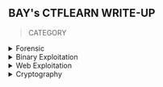 ## BAY's CTFLEARN WRITE-UP

> CATEGORY

<details>

<summary> Forensic </summary>
<br>
 
|No.|Challenges|Flag|
|:-:|:--------:|:--:|
|1. |[07601](https://github.com/Bread-Yolk/ctflearnwu/blob/43d91c1f84980552c1ffee874e633c090f3c110e/Assets/Forensic/07601/README.md)|ABCTF{Du$t1nS_D0jo}|
|2. |[A CAPture of a flag](https://github.com/Bread-Yolk/ctflearnwu/blob/43d91c1f84980552c1ffee874e633c090f3c110e/Assets/Forensic/A%20CAPture%20of%20a%20Flag/README.md)|CTFlearn{AFlagInPCAP}|
|3. |[Binwalk](https://github.com/Bread-Yolk/ctflearnwu/blob/43d91c1f84980552c1ffee874e633c090f3c110e/Assets/Forensic/Binwalk/README.md)|ABCTF{b1nw4lk_is_us3ful}|
|4. |[Blank Page](https://github.com/Bread-Yolk/ctflearnwu/blob/43d91c1f84980552c1ffee874e633c090f3c110e/Assets/Forensic/Blank%20Page/README.md)|CTFlearn{If_y0u_r3/\d_thi5_you_pa553d}|
|5. |[Chalkboard](https://github.com/Bread-Yolk/ctflearnwu/blob/43d91c1f84980552c1ffee874e633c090f3c110e/Assets/Forensic/Chalkboard/README.md)|CTFlearn{I_Like_Math_2_5}|
|6. |[Exif](https://github.com/Bread-Yolk/ctflearnwu/blob/43d91c1f84980552c1ffee874e633c090f3c110e/Assets/Forensic/Exif/README.md)|CTFlearn{3l1t3_3x1f_4uth0r1ty_dud3br0}|
|7. |[Forensics 101](https://github.com/Bread-Yolk/ctflearnwu/blob/43d91c1f84980552c1ffee874e633c090f3c110e/Assets/Forensic/Forensics%20101/README.md)|CTFlearn{wow!_data_is_cool}|
|8. |[GandalfTheWise](https://github.com/Bread-Yolk/ctflearnwu/blob/43d91c1f84980552c1ffee874e633c090f3c110e/Assets/Forensic/GandalfTheWise/README.md)|CTFlearn{Gandalf.BilboBaggins}|
|9. |[Git Is Good](https://github.com/Bread-Yolk/ctflearnwu/blob/2d385b47049644639ccc8052715a092d225790b8/Assets/Forensic/Git%20Is%20Good/README.md)|CTFlearn{protect_your_git}|
|10. |[I'm a dump](https://github.com/Bread-Yolk/ctflearnwu/blob/2d385b47049644639ccc8052715a092d225790b8/Assets/Forensic/I'm%20a%20dump/README.md)|CTFlearn{fl4ggyfl4g}|
|11. |[Milk's Best Friend](https://github.com/Bread-Yolk/ctflearnwu/blob/2d385b47049644639ccc8052715a092d225790b8/Assets/Forensic/Milk's%20Best%20Friend/README.md)|CTFlearn{eat_more_oreos}|
|12. |[Minions](https://github.com/Bread-Yolk/ctflearnwu/blob/2d385b47049644639ccc8052715a092d225790b8/Assets/Forensic/Minions/README.md)|CTFlearn{M1NI0NS_ARE_C00L}|
|13. |[PDF by fdpumyp](https://github.com/Bread-Yolk/ctflearnwu/blob/2d385b47049644639ccc8052715a092d225790b8/Assets/Forensic/PDF%20by%20fdpumyp/README.md)|CTFlearn{)_1l0w3y0Um00my123}|
|14. |[Pho Is Tasty!](https://github.com/Bread-Yolk/ctflearnwu/blob/2d385b47049644639ccc8052715a092d225790b8/Assets/Forensic/Pho%20Is%20Tasty!/README.md)|CTFlearn{I_Love_Pho!!!}|
|15. |[PikesPeak](https://github.com/Bread-Yolk/ctflearnwu/blob/2d385b47049644639ccc8052715a092d225790b8/Assets/Forensic/PikesPeak/README.md)|CTFlearn{Gandalf}|
|16. |[Rubber Duck](https://github.com/Bread-Yolk/ctflearnwu/blob/2d385b47049644639ccc8052715a092d225790b8/Assets/Forensic/Rubber%20Duck/README.md)|CTFlearn{ILoveJakarta}|
|17. |[Simple Steganography](https://github.com/Bread-Yolk/ctflearnwu/blob/2d385b47049644639ccc8052715a092d225790b8/Assets/Forensic/Simple%20Steganography/README.md)|CTFlearn{this_is_fun}|
|18. |[Snowboard](https://github.com/Bread-Yolk/ctflearnwu/blob/2d385b47049644639ccc8052715a092d225790b8/Assets/Forensic/Snowboard/README.md)|CTFlearn{SkiBanff}|
|19. |[Taking LS](https://github.com/Bread-Yolk/ctflearnwu/blob/2d385b47049644639ccc8052715a092d225790b8/Assets/Forensic/Taking%20LS/README.md)|ABCTF{T3Rm1n4l_is_C00l}|
|20. |[Tux!](https://github.com/Bread-Yolk/ctflearnwu/blob/2d385b47049644639ccc8052715a092d225790b8/Assets/Forensic/Tux!/README.md)|CTFlearn{Linux_Is_Awesome}|
|21. |[Up For A Little Challenge?](https://github.com/Bread-Yolk/ctflearnwu/blob/2d385b47049644639ccc8052715a092d225790b8/Assets/Forensic/Up%20For%20A%20Little%20Challenge%3F/README.md)|CTFlearn{hack_complete}|
|22. |[WOW.... So Meta](https://github.com/Bread-Yolk/ctflearnwu/blob/2d385b47049644639ccc8052715a092d225790b8/Assets/Forensic/WOW....%20So%20Meta/README.md)|CTFlearn{EEe_x_I_FFf}|
|23. |[abandoned place](https://github.com/Bread-Yolk/ctflearnwu/blob/2d385b47049644639ccc8052715a092d225790b8/Assets/Forensic/abandoned%20place/README.md)|CTFlearn{urban_exploration}|
|24. |[Digital Camouflage](https://github.com/Bread-Yolk/ctflearnwu/blob/d2d648b8a6243c55fc59ed15417df72f3562b081/Assets/Forensic/Digital%20Camouflage/README.md)|PApdsjRTae|
|25. |[The adventures of Boris Ivanov. Part 1.](https://github.com/Bread-Yolk/ctflearnwu/blob/9eef190f7e4961f0e2b567b1daf174ecc3b3d3d1/Assets/Forensic/The%20adventures%20of%20Boris%20Ivanov.%20Part%201./README.md)|flag{d0nt_m3s5_w1th_th3_KGB}|
|26. |[Exclusive Santa](https://github.com/Bread-Yolk/ctflearnwu/blob/8815f54fd7ad470fa7931d6f9c3bcd5433757d28/Assets/Forensic/Exclusive%20Santa/README.md)|CTFlearn{Santa_1s_C0ming}|
|27. |[Naughty Cat](https://github.com/Bread-Yolk/ctflearnwu/blob/6adc9ab23d2761205678b1ef7b1c8b0215498ea2/Assets/Forensic/Naughty%20Cat/README.md)|f0r3n51cs_ma5t3r|
|28. |[MountainMan](https://github.com/Bread-Yolk/ctflearnwu/blob/2c2269e8261495d9ec423dae294c6abf259ce257/Assets/Forensic/MountainMan/README.md)|CTFlearn{Ubuntu_r0ck5}|
|29. |[Smiling ASCII](https://github.com/Bread-Yolk/ctflearnwu/blob/beb04f6179d46cf292c88ab7c2b6f60accf7bb85/Assets/Forensic/Smiling%20ASCII/README.md)|CTFlearn{ascii_pixel_flag}|

</details>


<details>
 
<summary> Binary Exploitation </summary>
<br>
 
|No.|Challenges|Flag|
|:-:|:--------:|:--:|
|1. |[Lazy Game Challenge](https://github.com/Bread-Yolk/ctflearnwu/blob/cbf0400d11f5041a55ec0ee1e079ff08946ee1e4/Assets/Binex/Lazy%20Game%20Challenge/README.md)|CTFlearn{d9029a08c55b936cbc9a30_i_wish_real_betting_games_were_like_this!}|
|2. |[RIP my bof](https://github.com/Bread-Yolk/ctflearnwu/blob/cbf0400d11f5041a55ec0ee1e079ff08946ee1e4/Assets/Binex/RIP%20my%20bof/README.md)|CTFlearn{c0ntr0ling_r1p_1s_n0t_t00_h4rd_abjkdlfa}|
|3. |[Simple bof](https://github.com/Bread-Yolk/ctflearnwu/blob/cbf0400d11f5041a55ec0ee1e079ff08946ee1e4/Assets/Binex/Simple%20bof/README.md)|CTFlearn{buffer_0verflows_4re_c00l!}|
|4. |[Favorite Color](https://github.com/Bread-Yolk/ctflearnwu/blob/17ddeb119979e04e2e5ff4a138f6734128a04d93/Assets/Binex/Favorite%20Color/README.md)|CTFlearn{c0lor_0f_0verf1ow}|
|5. |[Accumulator](https://github.com/Bread-Yolk/ctflearnwu/blob/3d4756d645213c5d407684a38ac1e46be92ce457/Assets/Binex/Accumulator/README.md)|CTFlearn{n3x7_7yp3_0f_0v3rf0w}|
|6. |[Blackbox](https://github.com/Bread-Yolk/ctflearnwu/blob/a46da380f45b9b4679ffb3120483bd53214d8c4b/Assets/Binex/Blackbox/README.md)|flag{0n3_4lus_1_1s_Tw0_dumm13!!}|
|7. |[Leak me](https://github.com/Bread-Yolk/ctflearnwu/blob/b8c57f20798fabced33b791ace4087a73e01454b/Assets/Binex/Leak%20me/README.md)|CTFlearn{1_l1k3_f0rm4t_t4g5_t00}|
|8. |[Positive challenge](https://github.com/Bread-Yolk/ctflearnwu/blob/c36be538866b63127f87767d0bec78d45e9f03e3/Assets/Binex/Positive%20challenge/README.md)|CTFlearn{n0t_s0_p0s1t1v3_4t_4ll}|
|9. |[Domain name resolver](https://github.com/Bread-Yolk/ctflearnwu/blob/f4cedb58d87ef5dae6ec9040e06fa3a2c72343b0/Assets/Binex/Domain%20name%20resolver/README.md)|CTFlearn{1s_c0mm4nd_1nj3ct10n_4_th1ng?}|

</details>



<details>
<summary> Web Exploitation </summary>
<br>

 |No.|Challenges|Flag|
 |:-:|:--------:|:--:|
 |1. |[My Blog](https://github.com/Bread-Yolk/ctflearnwu/blob/fd49b5f2bbbaf834b46b5186b6892025c3cf8b24/Assets/Web/My%20Blog/README.md)|CTFlearn{n7f_l0c4l_570r463_15n7_53cur3_570r463}|
 |2. |[Gobustme 👻](https://github.com/Bread-Yolk/ctflearnwu/blob/cff31efe837f9c3d09dc3b3bd943cdd067381df9/Assets/Web/Gobustme%20%F0%9F%91%BB/README.md)|CTFlearn{gh0sbu5t3rs_4ever}|
 |3. |[POST Practice](https://github.com/Bread-Yolk/ctflearnwu/blob/6d960c5042bb599f14c425c23c9932e4158126cd/Assets/Web/POST%20Practice/README.md)|flag{p0st_d4t4_4ll_d4y}|
 |4. |[Don't Bump Your Head(er)](https://github.com/Bread-Yolk/ctflearnwu/blob/422a174f55654658ee5f49e50d8a50896a1d6b37/Assets/Web/Don't%20Bump%20Your%20Head(er)/README.md)|flag{did_this_m3ss_with_y0ur_h34d}|
 
 </details>

<details>
<summary> Cryptography </summary>
<br>

 |No.|Challenges|Flag|
 |:-:|:--------:|:--:|
 |1. |[Character Encoding](https://github.com/Bread-Yolk/ctflearnwu/blob/f09c11a1c457c6db8d8f4e160e3ebe4f5545a6ae/Assets/Crypto/Character%20Encoding/README.md)|ABCTF{45C11_15_U53FUL}|
 |2. |[Base 2 2 the 6](https://github.com/Bread-Yolk/ctflearnwu/blob/af3cd35634602cd31e644fdfbf4193fd7e708ffe/Assets/Crypto/Base%202%202%20the%206/README.md)|CTF{FlaggyWaggyRaggy}|
 |3. |[Morse Code](https://github.com/Bread-Yolk/ctflearnwu/blob/2e85394f15dacec48224da20c85af63ecda3daea/Assets/Crypto/Morse%20Code/README.md)|FLAGSAMUELMORSEISCOOLBYTHEWAYILIKECHEES|
 |4. |[Reverse Polarity](https://github.com/Bread-Yolk/ctflearnwu/blob/db3788c11b86ec954eb7e010c62e4bc8f9def4f1/Assets/Crypto/Reverse%20Polarity/README.md)|CTF{Bit_Flippin}|
 |5. |[Hextroadinary](https://github.com/Bread-Yolk/ctflearnwu/blob/63f145342aa19e5b1183c7ae105a1fbed08f1eb3/Assets/Crypto/Hextroadinary/README.md)|0xc0ded|
 |6. |[Vigenere Cipher](https://github.com/Bread-Yolk/ctflearnwu/blob/96ed6fc4c29c59bbcebbc806234224658125e577/Assets/Crypto/Vigenere%20Cipher/README.md)|flag{CiphersAreAwesome}|
 |7. |[BruXOR](https://github.com/Bread-Yolk/ctflearnwu/blob/18cf224104a4575b326a0eab3a4b86ffa5bfb1d6/Assets/Crypto/BruXOR/README.md)|flag{y0u_Have_bruteforce_XOR}|
 |8. |[HyperStream Test #2](https://github.com/Bread-Yolk/ctflearnwu/blob/775291cff16163e5844f5ae5213f2a7dfc92f6bc/Assets/Crypto/HyperStream%20Test%20%232/README.md)|ILOUEBACONDONTYOU|
 |9. |[Modern Gaius Julius Caesar](https://github.com/Bread-Yolk/ctflearnwu/blob/fb2e88763fbb997f480cf1783ca39d31dc6f26d8/Assets/Crypto/Modern%20Gaius%20Julius%20Caesar/README.md)|CTFlearn{Cyb3r_Cae54r}|
 |10. |[Suspecious message](https://github.com/Bread-Yolk/ctflearnwu/blob/1a5a776b356f8711e72bdb4490aac5cde4d8c995/Assets/Crypto/Suspecious%20message/README.md)|CTFLEARN{PL4YF41R_1S_C00L_C1PHERRRR}|
 |11. |[Tone dialing](https://github.com/Bread-Yolk/ctflearnwu/blob/583179905b8561854f985c0c9c379a050ea4a06f/Assets/Crypto/Tone%20dialing/README.md)|CTFlean{CRYPTOGRAPHY}|
 |12. |[Substitution Cipher](https://github.com/Bread-Yolk/ctflearnwu/blob/ca9890d2a0a60d666c15e01c0c550fb68f8aaa71/Assets/Crypto/Substitution%20Cipher/README.md)|IFONLYMODERNCRYPTOWASLIKETHIS|
 |13. |[RSA Noob](https://github.com/Bread-Yolk/ctflearnwu/blob/95b6f669a14ed81eab3608bd850f2c13b22133ce/Assets/Crypto/RSA%20Noob/README.md)|abctf{b3tter_up_y0ur_e}|
 |14. |[5x5 Crypto](https://github.com/Bread-Yolk/ctflearnwu/blob/3c5b5d73497beab1b2d3dae7e135a1e0646bda78/Assets/Crypto/5x5%20Crypto/README.md)|CTF{THUMBS_UP}|
 |15. |[RSA Beginner](https://github.com/Bread-Yolk/ctflearnwu/blob/be181c286a12d9eff7c6ea5f644573504fe2ec87/Assets/Crypto/RSA%20Beginner/README.md)|abctf{rs4_is_aw3s0m3}|
 
 </details>

